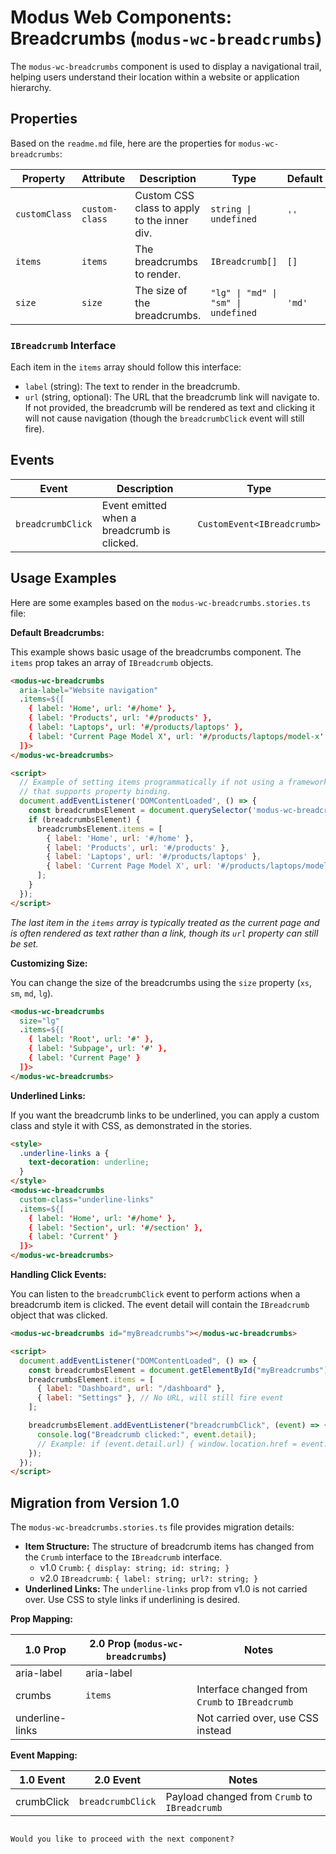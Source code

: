 # Modus Web Components: Breadcrumbs (`modus-wc-breadcrumbs`)

The `modus-wc-breadcrumbs` component is used to display a navigational trail, helping users understand their location within a website or application hierarchy.

## Properties

Based on the `readme.md` file, here are the properties for `modus-wc-breadcrumbs`:

| Property      | Attribute      | Description                                 | Type                                | Default |
| ------------- | -------------- | ------------------------------------------- | ----------------------------------- | ------- |
| `customClass` | `custom-class` | Custom CSS class to apply to the inner div. | `string \| undefined`               | `''`    |
| `items`       | `items`        | The breadcrumbs to render.                  | `IBreadcrumb[]`                     | `[]`    |
| `size`        | `size`         | The size of the breadcrumbs.                | `"lg" \| "md" \| "sm" \| undefined` | `'md'`  |

### `IBreadcrumb` Interface

Each item in the `items` array should follow this interface:

- `label` (string): The text to render in the breadcrumb.
- `url` (string, optional): The URL that the breadcrumb link will navigate to. If not provided, the breadcrumb will be rendered as text and clicking it will not cause navigation (though the `breadcrumbClick` event will still fire).

## Events

| Event             | Description                                 | Type                       |
| ----------------- | ------------------------------------------- | -------------------------- |
| `breadcrumbClick` | Event emitted when a breadcrumb is clicked. | `CustomEvent<IBreadcrumb>` |

## Usage Examples

Here are some examples based on the `modus-wc-breadcrumbs.stories.ts` file:

**Default Breadcrumbs:**

This example shows basic usage of the breadcrumbs component. The `items` prop takes an array of `IBreadcrumb` objects.

```html
<modus-wc-breadcrumbs
  aria-label="Website navigation"
  .items=${[
    { label: 'Home', url: '#/home' },
    { label: 'Products', url: '#/products' },
    { label: 'Laptops', url: '#/products/laptops' },
    { label: 'Current Page Model X', url: '#/products/laptops/model-x' }
  ]}>
</modus-wc-breadcrumbs>

<script>
  // Example of setting items programmatically if not using a framework
  // that supports property binding.
  document.addEventListener('DOMContentLoaded', () => {
    const breadcrumbsElement = document.querySelector('modus-wc-breadcrumbs');
    if (breadcrumbsElement) {
      breadcrumbsElement.items = [
        { label: 'Home', url: '#/home' },
        { label: 'Products', url: '#/products' },
        { label: 'Laptops', url: '#/products/laptops' },
        { label: 'Current Page Model X', url: '#/products/laptops/model-x' }
      ];
    }
  });
</script>
```

_The last item in the `items` array is typically treated as the current page and is often rendered as text rather than a link, though its `url` property can still be set._

**Customizing Size:**

You can change the size of the breadcrumbs using the `size` property (`xs`, `sm`, `md`, `lg`).

```html
<modus-wc-breadcrumbs
  size="lg"
  .items=${[
    { label: 'Root', url: '#' },
    { label: 'Subpage', url: '#' },
    { label: 'Current Page' }
  ]}>
</modus-wc-breadcrumbs>
```

**Underlined Links:**

If you want the breadcrumb links to be underlined, you can apply a custom class and style it with CSS, as demonstrated in the stories.

```html
<style>
  .underline-links a {
    text-decoration: underline;
  }
</style>
<modus-wc-breadcrumbs
  custom-class="underline-links"
  .items=${[
    { label: 'Home', url: '#/home' },
    { label: 'Section', url: '#/section' },
    { label: 'Current' }
  ]}>
</modus-wc-breadcrumbs>
```

**Handling Click Events:**

You can listen to the `breadcrumbClick` event to perform actions when a breadcrumb item is clicked. The event detail will contain the `IBreadcrumb` object that was clicked.

```html
<modus-wc-breadcrumbs id="myBreadcrumbs"></modus-wc-breadcrumbs>

<script>
  document.addEventListener("DOMContentLoaded", () => {
    const breadcrumbsElement = document.getElementById("myBreadcrumbs");
    breadcrumbsElement.items = [
      { label: "Dashboard", url: "/dashboard" },
      { label: "Settings" }, // No URL, will still fire event
    ];

    breadcrumbsElement.addEventListener("breadcrumbClick", (event) => {
      console.log("Breadcrumb clicked:", event.detail);
      // Example: if (event.detail.url) { window.location.href = event.detail.url; }
    });
  });
</script>
```

## Migration from Version 1.0

The `modus-wc-breadcrumbs.stories.ts` file provides migration details:

- **Item Structure:** The structure of breadcrumb items has changed from the `Crumb` interface to the `IBreadcrumb` interface.
  - v1.0 `Crumb`: `{ display: string; id: string; }`
  - v2.0 `IBreadcrumb`: `{ label: string; url?: string; }`
- **Underlined Links:** The `underline-links` prop from v1.0 is not carried over. Use CSS to style links if underlining is desired.

**Prop Mapping:**

| 1.0 Prop        | 2.0 Prop (`modus-wc-breadcrumbs`) | Notes                                           |
| --------------- | --------------------------------- | ----------------------------------------------- |
| aria-label      | aria-label                        |                                                 |
| crumbs          | `items`                           | Interface changed from `Crumb` to `IBreadcrumb` |
| underline-links |                                   | Not carried over, use CSS instead               |

**Event Mapping:**

| 1.0 Event  | 2.0 Event         | Notes                                         |
| ---------- | ----------------- | --------------------------------------------- |
| crumbClick | `breadcrumbClick` | Payload changed from `Crumb` to `IBreadcrumb` |

```

Would you like to proceed with the next component?
```
